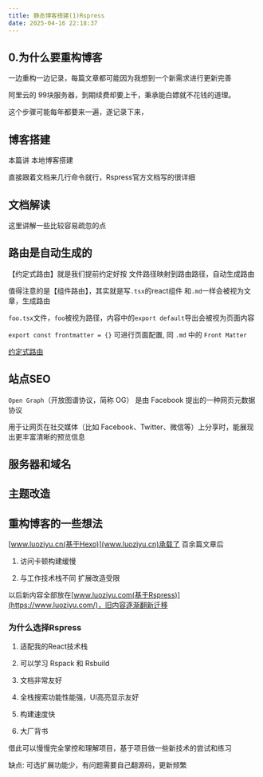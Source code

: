 ```yaml
---
title: 静态博客搭建(1)Rspress
date: 2025-04-16 22:18:37
---
```



## 0.为什么要重构博客



一边重构一边记录，每篇文章都可能因为我想到一个新需求进行更新完善

阿里云的 99块服务器，到期续费却要上千，秉承能白嫖就不花钱的道理。

这个步骤可能每年都要来一遍，遂记录下来，

## 博客搭建

本篇讲 本地博客搭建

直接跟着文档来几行命令就行，Rspress官方文档写的很详细

## 文档解读


这里讲解一些比较容易疏忽的点

## 路由是自动生成的

【约定式路由】就是我们提前约定好按 文件路径映射到路由路径，自动生成路由

值得注意的是【组件路由】，其实就是写`.tsx`的react组件 和`.md`一样会被视为文章，生成路由

`foo.tsx`文件，`foo`被视为路径，内容中的`export default`导出会被视为页面内容

`export const frontmatter = {}` 可进行页面配置, 同 `.md` 中的 `Front Matter`

[约定式路由](https://rspress.dev/zh/guide/basic/conventional-route)


## 站点SEO

`Open Graph`（开放图谱协议，简称 OG） 是由 Facebook 提出的一种网页元数据协议

用于让网页在社交媒体（比如 Facebook、Twitter、微信等）上分享时，能展现出更丰富清晰的预览信息

## 服务器和域名


## 主题改造


## 重构博客的一些想法

[www.luoziyu.cn(基于Hexo)](www.luoziyu.cn)承载了 百余篇文章后

1. 访问卡顿构建缓慢

2. 与工作技术栈不同 扩展改造受限

以后新内容全部放在[www.luoziyu.com(基于Rspress)](https://www.luoziyu.com/)，旧内容逐渐翻新迁移

### 为什么选择Rspress

1. 适配我的React技术栈

2. 可以学习 Rspack 和 Rsbuild

3. 文档非常友好
   
4. 全栈搜索功能性能强，UI高亮显示友好

5. 构建速度快

6. 大厂背书

借此可以慢慢完全掌控和理解项目，基于项目做一些新技术的尝试和练习

缺点: 可选扩展功能少，有问题需要自己翻源码，更新频繁
